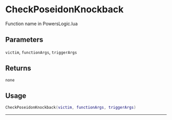 # CheckPoseidonKnockback
Function name in PowersLogic.lua
## Parameters
`victim`, `functionArgs`, `triggerArgs`
## Returns
`none`
## Usage
```lua
CheckPoseidonKnockback(victim, functionArgs, triggerArgs)
```
---
